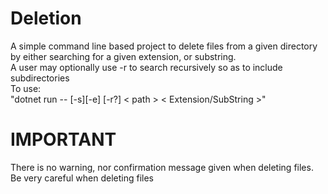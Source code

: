 # Deletion
A simple command line based project to delete files from a given directory by either searching for a given extension, or substring.\
A user may optionally use -r to search recursively so as to include subdirectories\
To use:\
"dotnet run -- [-s][-e] [-r?] < path > < Extension/SubString >"
# IMPORTANT
There is no warning, nor confirmation message given when deleting files. Be very careful when deleting files
